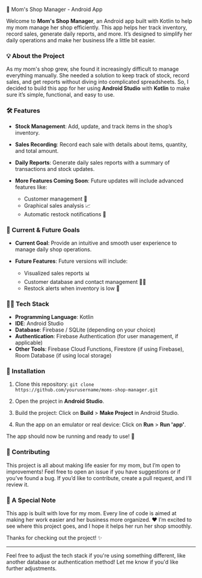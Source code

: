  📱 Mom's Shop Manager - Android App

Welcome to **Mom's Shop Manager**, an Android app built with Kotlin to help my mom manage her shop efficiently. This app helps her track inventory, record sales, generate daily reports, and more. It’s designed to simplify her daily operations and make her business life a little bit easier.

### 💡 About the Project

As my mom's shop grew, she found it increasingly difficult to manage everything manually. She needed a solution to keep track of stock, record sales, and get reports without diving into complicated spreadsheets. So, I decided to build this app for her using **Android Studio** with **Kotlin** to make sure it’s simple, functional, and easy to use.

### 🛠️ Features

* **Stock Management**: Add, update, and track items in the shop’s inventory.
* **Sales Recording**: Record each sale with details about items, quantity, and total amount.
* **Daily Reports**: Generate daily sales reports with a summary of transactions and stock updates.
* **More Features Coming Soon**: Future updates will include advanced features like:

  * Customer management 👥
  * Graphical sales analysis 📈
  * Automatic restock notifications 🔔

### 🌟 Current & Future Goals

* **Current Goal**: Provide an intuitive and smooth user experience to manage daily shop operations.
* **Future Features**: Future versions will include:

  * Visualized sales reports 📊
  * Customer database and contact management 🧑‍💼
  * Restock alerts when inventory is low 🔄

### 🧑‍💻 Tech Stack

* **Programming Language**: Kotlin
* **IDE**: Android Studio
* **Database**: Firebase / SQLite (depending on your choice)
* **Authentication**: Firebase Authentication (for user management, if applicable)
* **Other Tools**: Firebase Cloud Functions, Firestore (if using Firebase), Room Database (if using local storage)

### 🚀 Installation

1. Clone this repository:
   `git clone https://github.com/yourusername/moms-shop-manager.git`

2. Open the project in **Android Studio**.

3. Build the project:
   Click on **Build** > **Make Project** in Android Studio.

4. Run the app on an emulator or real device:
   Click on **Run** > **Run 'app'**.

The app should now be running and ready to use! 🎉

### 💖 Contributing

This project is all about making life easier for my mom, but I’m open to improvements! Feel free to open an issue if you have suggestions or if you’ve found a bug. If you’d like to contribute, create a pull request, and I’ll review it.

### 🙏 A Special Note

This app is built with love for my mom. Every line of code is aimed at making her work easier and her business more organized. ❤️ I’m excited to see where this project goes, and I hope it helps her run her shop smoothly.

Thanks for checking out the project! ✨

---

Feel free to adjust the tech stack if you're using something different, like another database or authentication method! Let me know if you'd like further adjustments.
